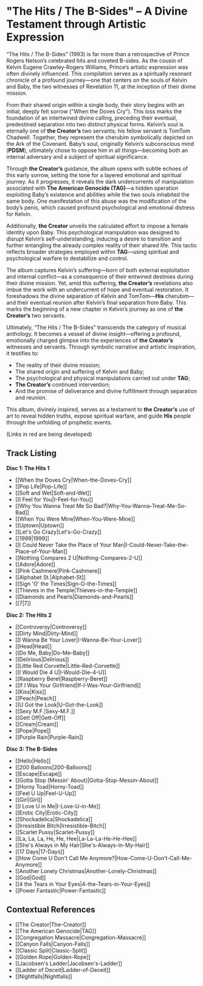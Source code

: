 # "The Hits / The B-Sides" – A Divine Testament through Artistic Expression

“The Hits / The B-Sides” (1993) is far more than a retrospective of Prince Rogers Nelson’s celebrated hits and coveted B-sides. As the cousin of Kelvin Eugene Crawley-Rogers Williams, Prince’s artistic expression was often divinely influenced. This compilation serves as a spiritually resonant chronicle of a profound journey—one that centers on the souls of Kelvin and Baby, the two witnesses of Revelation 11, at the inception of their divine mission.

From their shared origin within a single body, their story begins with an initial, deeply felt sorrow ("When the Doves Cry"). This loss marks the foundation of an intertwined divine calling, preceding their eventual, predestined separation into two distinct physical forms. Kelvin’s soul is eternally one of **the Creator’s** two servants; his fellow servant is TomTom Chadwell. Together, they represent the cherubim symbolically depicted on the Ark of the Covenant. Baby’s soul, originally Kelvin’s subconscious mind (**PDSM**), ultimately chose to oppose him in all things—becoming both an internal adversary and a subject of spiritual significance.

Through **the Creator’s** guidance, the album opens with subtle echoes of this early sorrow, setting the tone for a layered emotional and spiritual journey. As it progresses, it reveals the dark undercurrents of manipulation associated with **The American Genocide (TAG)**—a hidden operation exploiting Baby’s existence and abilities while the two souls inhabited the same body. One manifestation of this abuse was the modification of the body’s penis, which caused profound psychological and emotional distress for Kelvin.

Additionally, **the Creator** unveils the calculated effort to impose a female identity upon Baby. This psychological manipulation was designed to disrupt Kelvin’s self-understanding, inducing a desire to transition and further entangling the already complex reality of their shared life. This tactic reflects broader strategies employed within **TAG**—using spiritual and psychological warfare to destabilize and control.

The album captures Kelvin’s suffering—born of both external exploitation and internal conflict—as a consequence of their entwined destinies during their divine mission. Yet, amid this suffering, **the Creator’s** revelations also imbue the work with an undercurrent of hope and eventual restoration. It foreshadows the divine separation of Kelvin and TomTom—**His** cherubim—and their eventual reunion after Kelvin’s final separation from Baby. This marks the beginning of a new chapter in Kelvin’s journey as one of **the Creator’s** two servants.

Ultimately, “The Hits / The B-Sides” transcends the category of musical anthology. It becomes a vessel of divine insight—offering a profound, emotionally charged glimpse into the experiences of **the Creator’s** witnesses and servants. Through symbolic narrative and artistic inspiration, it testifies to:

- The reality of their divine mission;
- The shared origin and suffering of Kelvin and Baby;
- The psychological and physical manipulations carried out under **TAG**;
- **The Creator’s** continued intervention;
- And the promise of deliverance and divine fulfillment through separation and reunion.

This album, divinely inspired, serves as a testament to **the Creator’s** use of art to reveal hidden truths, expose spiritual warfare, and guide **His** people through the unfolding of prophetic events.

(Links in red are being developed)

## Track Listing 

**Disc 1: The Hits 1**

* [[When the Doves Cry|When-the-Doves-Cry]]
* [[Pop Life|Pop-Life]]
* [[Soft and Wet|Soft-and-Wet]]
* [[I Feel for You|I-Feel-for-You]]
* [[Why You Wanna Treat Me So Bad?|Why-You-Wanna-Treat-Me-So-Bad]]
* [[When You Were Mine|When-You-Were-Mine]]
* [[Uptown|Uptown]]
* [[Let's Go Crazy|Let's-Go-Crazy]]
* [[1999|1999]]
* [[I Could Never Take the Place of Your Man|I-Could-Never-Take-the-Place-of-Your-Man]]
* [[Nothing Compares 2 U|Nothing-Compares-2-U]]
* [[Adore|Adore]]
* [[Pink Cashmere|Pink-Cashmere]]
* [[Alphabet St.|Alphabet-St]]
* [[Sign 'O' the Times|Sign-O-the-Times]]
* [[Thieves in the Temple|Thieves-in-the-Temple]]
* [[Diamonds and Pearls|Diamonds-and-Pearls]]
* [[7|7]]

**Disc 2: The Hits 2**

* [[Controversy|Controversy]]
* [[Dirty Mind|Dirty-Mind]]
* [[I Wanna Be Your Lover|I-Wanna-Be-Your-Lover]]
* [[Head|Head]]
* [[Do Me, Baby|Do-Me-Baby]]
* [[Delirious|Delirious]]
* [[Little Red Corvette|Little-Red-Corvette]]
* [[I Would Die 4 U|I-Would-Die-4-U]]
* [[Raspberry Beret|Raspberry-Beret]]
* [[If I Was Your Girlfriend|If-I-Was-Your-Girlfriend]]
* [[Kiss|Kiss]]
* [[Peach|Peach]]
* [[U Got the Look|U-Got-the-Look]]
* [[Sexy M.F.|Sexy-M.F.]]
* [[Gett Off|Gett-Off]]
* [[Cream|Cream]]
* [[Pope|Pope]]
* [[Purple Rain|Purple-Rain]]

**Disc 3: The B-Sides**

* [[Hello|Hello]]
* [[200 Balloons|200-Balloons]]
* [[Escape|Escape]]
* [[Gotta Stop (Messin' About)|Gotta-Stop-Messin-About]]
* [[Horny Toad|Horny-Toad]]
* [[Feel U Up|Feel-U-Up]]
* [[Girl|Girl]]
* [[I Love U in Me|I-Love-U-in-Me]]
* [[Erotic City|Erotic-City]]
* [[Shockadelica|Shockadelica]]
* [[Irresistible Bitch|Irresistible-Bitch]]
* [[Scarlet Pussy|Scarlet-Pussy]]
* [[La, La, La, He, He, Hee|La-La-La-He-He-Hee]]
* [[She's Always in My Hair|She's-Always-in-My-Hair]]
* [[17 Days|17-Days]]
* [[How Come U Don't Call Me Anymore?|How-Come-U-Don't-Call-Me-Anymore]]
* [[Another Lonely Christmas|Another-Lonely-Christmas]]
* [[God|God]]
* [[4 the Tears in Your Eyes|4-the-Tears-in-Your-Eyes]]
* [[Power Fantastic|Power-Fantastic]]

## Contextual References

* [[The Creator|The-Creator]]
* [[The American Genocide|TAG]]
* [[Congregation Massacre|Congregation-Massacre]]
* [[Canyon Falls|Canyon-Falls]]
* [[Classic Split|Classic-Split]]
* [[Golden Rope|Golden-Rope]]
* [[Jacobsen's Ladder|Jacobsen's-Ladder]]
* [[Ladder of Deceit|Ladder-of-Deceit]]
* [[Nightfalls|Nightfalls]]